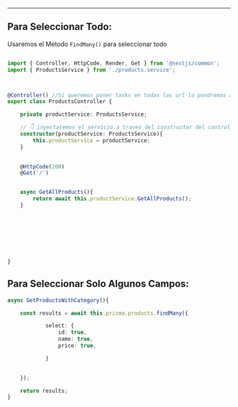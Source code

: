 
 ---
## Para Seleccionar Todo:
Usaremos el Metodo `FindMany()` para seleccionar todo

```typescript

import { Controller, HttpCode, Render, Get } from '@nestjs/common';
import { ProductsService } from './products.service';



@Controller() //Si queremos poner tasks en todas las url lo pondremos aqui.
export class ProductsController {

    private productService: ProductsService;

	// 👇 inyectaremos el servicio a traves del constructor del controlador
    constructor(productService: ProductsService){ 
        this.productService = productService;
    }
    

    @HttpCode(200)
    @Get('/')


    async GetAllProducts(){
        return await this.productService.GetAllProducts();
    }








}

```

## Para Seleccionar Solo Algunos Campos:

```typescript
async GetProductsWithCategory(){

	const results = await this.prisma.products.findMany({

            select: {
                id: true,
                name: true,
                price: true,

            }

           
    });

    return results;
}
```

